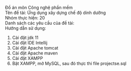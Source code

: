 Đồ án môn Công nghệ phần mềm  
Tên đề tài: Ứng dụng xây dựng chế độ dinh dưỡng  
Nhóm thực hiện: 20  
Danh sách các yêu cầu của đề tài:  
Hướng dẫn sử dụng:  
1. Cài đặt jdk 11  
2. Cài đặt IDE Intellij  
3. Cài đặt Apache tomcat  
4. Cài đặt Apache maven   
5. Cài đặt XAMPP  
6. Bật XAMPP, mở MySQL, sau đó thực thi file projectse.sql  